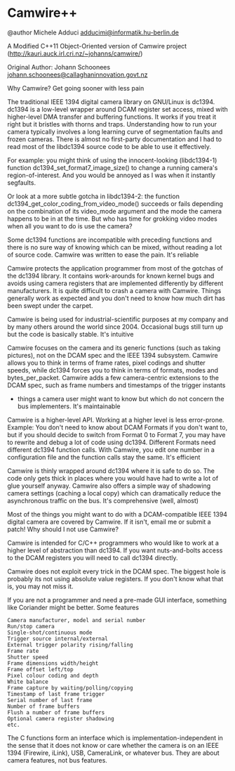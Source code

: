 Camwire++
=========
@author Michele Adduci <adducimi@informatik.hu-berlin.de>

A Modified C++11 Object-Oriented version of Camwire project
(http://kauri.auck.irl.cri.nz/~johanns/camwire/)

Original Author: Johann Schoonees <johann.schoonees@callaghaninnovation.govt.nz> 

Why Camwire?
Get going sooner with less pain

The traditional IEEE 1394 digital camera library on GNU/Linux is dc1394. 
dc1394 is a low-level wrapper around DCAM register set access, mixed 
with higher-level DMA transfer and buffering functions. It works if you 
treat it right but it bristles with thorns and traps. Understanding how 
to run your camera typically involves a long learning curve of 
segmentation faults and frozen cameras. There is almost no first-party 
documentation and I had to read most of the libdc1394 source code to be 
able to use it effectively.

For example: you might think of using the innocent-looking (libdc1394-1) 
function dc1394_set_format7_image_size() to change a running camera's 
region-of-interest. And you would be annoyed as I was when it instantly 
segfaults.

Or look at a more subtle gotcha in libdc1394-2: the function 
dc1394_get_color_coding_from_video_mode() succeeds or fails depending on 
the combination of its video_mode argument and the mode the camera 
happens to be in at the time. But who has time for grokking video modes 
when all you want to do is use the camera?

Some dc1394 functions are incompatible with preceding functions and 
there is no sure way of knowing which can be mixed, without reading a 
lot of source code. Camwire was written to ease the pain.
It's reliable

Camwire protects the application programmer from most of the gotchas of 
the dc1394 library. It contains work-arounds for known kernel bugs and 
avoids using camera registers that are implemented differently by 
different manufacturers. It is quite difficult to crash a camera with 
Camwire. Things generally work as expected and you don't need to know 
how much dirt has been swept under the carpet.

Camwire is being used for industrial-scientific purposes at my company 
and by many others around the world since 2004. Occasional bugs still 
turn up but the code is basically stable.
It's intuitive

Camwire focuses on the camera and its generic functions (such as taking 
pictures), not on the DCAM spec and the IEEE 1394 subsystem. Camwire 
allows you to think in terms of frame rates, pixel codings and shutter 
speeds, while dc1394 forces you to think in terms of formats, modes and 
bytes_per_packet. Camwire adds a few camera-centric extensions to the 
DCAM spec, such as frame numbers and timestamps of the trigger instants 
- things a camera user might want to know but which do not concern the 
bus implementers.
It's maintainable

Camwire is a higher-level API. Working at a higher level is less 
error-prone. Example: You don't need to know about DCAM Formats if you 
don't want to, but if you should decide to switch from Format 0 to 
Format 7, you may have to rewrite and debug a lot of code using dc1394. 
Different Formats need different dc1394 function calls. With Camwire, 
you edit one number in a configuration file and the function calls stay 
the same.
It's efficient

Camwire is thinly wrapped around dc1394 where it is safe to do so. The 
code only gets thick in places where you would have had to write a lot 
of glue yourself anyway. Camwire also offers a simple way of shadowing 
camera settings (caching a local copy) which can dramatically reduce the 
asynchronous traffic on the bus.
It's comprehensive (well, almost)

Most of the things you might want to do with a DCAM-compatible IEEE 1394 
digital camera are covered by Camwire. If it isn't, email me or submit a 
patch!
Why should I not use Camwire?

Camwire is intended for C/C++ programmers who would like to work at a 
higher level of abstraction than dc1394. If you want nuts-and-bolts 
access to the DCAM registers you will need to call dc1394 directly.

Camwire does not exploit every trick in the DCAM spec. The biggest hole 
is probably its not using absolute value registers. If you don't know 
what that is, you may not miss it.

If you are not a programmer and need a pre-made GUI interface, something 
like Coriander might be better.
Some features

    Camera manufacturer, model and serial number
    Run/stop camera
    Single-shot/continuous mode
    Trigger source internal/external
    External trigger polarity rising/falling
    Frame rate
    Shutter speed
    Frame dimensions width/height
    Frame offset left/top
    Pixel colour coding and depth
    White balance
    Frame capture by waiting/polling/copying
    Timestamp of last frame trigger
    Serial number of last frame
    Number of frame buffers
    Flush a number of frame buffers
    Optional camera register shadowing
    etc.

The C functions form an interface which is implementation-independent in 
the sense that it does not know or care whether the camera is on an IEEE 
1394 (Firewire, iLink), USB, CameraLink, or whatever bus. They are about 
camera features, not bus features. 
